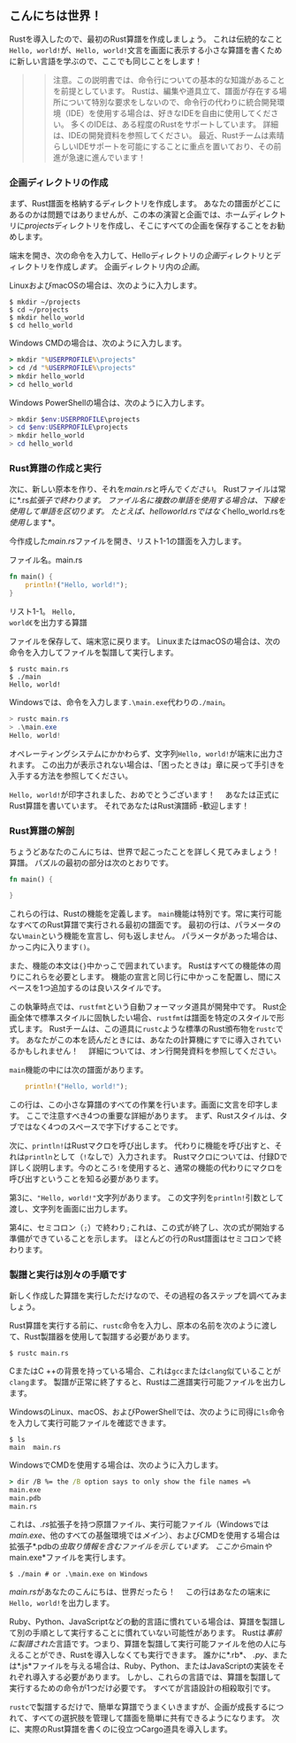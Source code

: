 ## こんにちは世界！　

Rustを導入したので、最初のRust算譜を作成しましょう。
これは伝統的なこと`Hello, world!`が、`Hello, world!`文言を画面に表示する小さな算譜を書くために新しい言語を学ぶので、ここでも同じことをします！　

> > 注意。この説明書では、命令行についての基本的な知識があることを前提としています。
> > Rustは、編集や道具立て、譜面が存在する場所について特別な要求をしないので、命令行の代わりに統合開発環境（IDE）を使用する場合は、好きなIDEを自由に使用してください。
> > 多くのIDEは、ある程度のRustをサポートしています。
> > 詳細は、IDEの開発資料を参照してください。
> > 最近、Rustチームは素晴らしいIDEサポートを可能にすることに重点を置いており、その前進が急速に進んでいます！　

### 企画ディレクトリの作成

まず、Rust譜面を格納するディレクトリを作成します。
あなたの譜面がどこにあるのかは問題ではありませんが、この本の演習と企画では、ホームディレクトリに*projects*ディレクトリを作成し、そこにすべての企画を保存することをお勧めします。

端末を開き、次の命令を入力して、Helloディレクトリの*企画*ディレクトリとディレクトリを作成し*ます*。
企画ディレクトリ内の*企画*。

LinuxおよびmacOSの場合は、次のように入力します。

```text
$ mkdir ~/projects
$ cd ~/projects
$ mkdir hello_world
$ cd hello_world
```

Windows CMDの場合は、次のように入力します。

```cmd
> mkdir "%USERPROFILE%\projects"
> cd /d "%USERPROFILE%\projects"
> mkdir hello_world
> cd hello_world
```

Windows PowerShellの場合は、次のように入力します。

```powershell
> mkdir $env:USERPROFILE\projects
> cd $env:USERPROFILE\projects
> mkdir hello_world
> cd hello_world
```

### Rust算譜の作成と実行

次に、新しい原本を作り、それを*main.rs*と呼んで*ください*。
Rustファイルは常に*.rs*拡張子で終わります。
ファイル名に複数の単語を使用する場合は、下線を使用して単語を区切ります。
たとえば、*helloworld.rs*ではなく*hello_world.rsを*使用し*ます*。

今作成した*main.rs*ファイルを開き、リスト1-1の譜面を入力します。

<span class="filename">ファイル名。main.rs</span>

```rust
fn main() {
    println!("Hello, world!");
}
```

<span class="caption">リスト1-1。 <code>Hello, world€</code>を出力する算譜</span>

ファイルを保存して、端末窓に戻ります。
LinuxまたはmacOSの場合は、次の命令を入力してファイルを製譜して実行します。

```text
$ rustc main.rs
$ ./main
Hello, world!
```

Windowsでは、命令を入力します`.\main.exe`代わりの`./main`。

```powershell
> rustc main.rs
> .\main.exe
Hello, world!
```

オペレーティングシステムにかかわらず、文字列`Hello, world!`が端末に出力されます。
この出力が表示されない場合は、「困ったときは」章に戻って手引きを入手する方法を参照してください。

`Hello, world!`が印字されました、おめでとうございます！　
あなたは正式にRust算譜を書いています。
それであなたはRust演譜師 -歓迎します！　

### Rust算譜の解剖

ちょうどあなたのこんにちは、世界で起こったことを詳しく見てみましょう！　
算譜。
パズルの最初の部分は次のとおりです。

```rust
fn main() {

}
```

これらの行は、Rustの機能を定義します。
`main`機能は特別です。常に実行可能なすべてのRust算譜で実行される最初の譜面です。
最初の行は、パラメータのない`main`という機能を宣言し、何も返しません。
パラメータがあった場合は、かっこ内に入ります`()`。

また、機能の本文は`{}`中かっこで囲まれています。
Rustはすべての機能体の周りにこれらを必要とします。
機能の宣言と同じ行に中かっこを配置し、間にスペースを1つ追加するのは良いスタイルです。

この執筆時点では、`rustfmt`という自動フォーマッタ道具が開発中です。
Rust企画全体で標準スタイルに固執したい場合、`rustfmt`は譜面を特定のスタイルで形式します。
Rustチームは、この道具に`rustc`ような標準のRust頒布物を`rustc`です。
あなたがこの本を読んだときには、あなたの計算機にすでに導入されているかもしれません！　
詳細については、オン行開発資料を参照してください。

`main`機能の中には次の譜面があります。

```rust
    println!("Hello, world!");
```

この行は、この小さな算譜のすべての作業を行います。画面に文言を印字します。
ここで注意すべき4つの重要な詳細があります。
まず、Rustスタイルは、タブではなく4つのスペースで字下げすることです。

次に、`println!`はRustマクロを呼び出します。
代わりに機能を呼び出すと、それは`println`として（`!`なしで）入力されます。
Rustマクロについては、付録Dで詳しく説明します。今のところ`!`を使用すると、通常の機能の代わりにマクロを呼び出すということを知る必要があります。

第3に、`"Hello, world!"`文字列があります。
この文字列を`println!`引数として渡し、文字列を画面に出力します。

第4に、セミコロン（`;`）で終わり`;`これは、この式が終了し、次の式が開始する準備ができていることを示します。
ほとんどの行のRust譜面はセミコロンで終わります。

### 製譜と実行は別々の手順です

新しく作成した算譜を実行しただけなので、その過程の各ステップを調べてみましょう。

Rust算譜を実行する前に、`rustc`命令を入力し、原本の名前を次のように渡して、Rust製譜器を使用して製譜する必要があります。

```text
$ rustc main.rs
```

CまたはC ++の背景を持っている場合、これは`gcc`または`clang`似ていることが`clang`ます。
製譜が正常に終了すると、Rustは二進譜実行可能ファイルを出力します。

WindowsのLinux、macOS、およびPowerShellでは、次のように司得に`ls`命令を入力して実行可能ファイルを確認できます。

```text
$ ls
main  main.rs
```

WindowsでCMDを使用する場合は、次のように入力します。

```cmd
> dir /B %= the /B option says to only show the file names =%
main.exe
main.pdb
main.rs
```

これは、*.rs*拡張子を持つ原譜ファイル、実行可能ファイル（Windowsでは*main.exe*、他のすべての基盤環境では*メイン*）、およびCMDを使用する場合は拡張子*.pdbの*虫取り情報を含むファイルを示しています。
ここから*main*や*main.exe*ファイルを実行します。

```text
$ ./main # or .\main.exe on Windows
```

*main.rs*があなたのこんにちは、世界だったら！　
この行はあなたの端末に`Hello, world!`を出力します。

Ruby、Python、JavaScriptなどの動的言語に慣れている場合は、算譜を製譜して別の手順として実行することに慣れていない可能性があります。
Rustは*事前に製譜された*言語です。つまり、算譜を製譜して実行可能ファイルを他の人に与えることができ、Rustを導入しなくても実行できます。
誰かに*.rb*、 *.py*、または*.js*ファイルを与える場合は、Ruby、Python、またはJavaScriptの実装をそれぞれ導入する必要があります。
しかし、これらの言語では、算譜を製譜して実行するための命令が1つだけ必要です。
すべてが言語設計の相殺取引です。

`rustc`で製譜するだけで、簡単な算譜でうまくいきますが、企画が成長するにつれて、すべての選択肢を管理して譜面を簡単に共有できるようになります。
次に、実際のRust算譜を書くのに役立つCargo道具を導入します。
